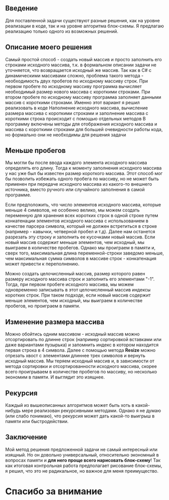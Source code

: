 ## Введение
Для поставленной задачи существуют разные решения, как на уровне реализации в коде, так и на уровне алгоритма блок-схемы.
Я предлагаю реализацию только одного из возможных решений.
## Описание моего решения
Самый простой способ - создать новый массив и просто заполнить его строками исходного массива, т.к. в формальном описании задачи не уточняется, что возвращается исходный же массив.
Так как в C# с динамическими массивами сложно, проблема такого метода - необходимость двух пробегов по исходному массиву строк.
При первом пробеге по исходному массиву программа вычисляет необходимый размер нового массива с короткими строками.
При втором пробеге по исходному массиву программа заполняет данными массив с короткими строками.
Именно этот вариант я решил реализовать в коде
Наполнение исходного массива, вычисление размера массива с короткими строками и заполнение массива с короткими строка происходит с помощью отдельных методов
В программу включены методы для отображения исходного массива и массива с короткими строками для большей очевидности работы кода, но формально они не необходимы для решения задачи
## Меньше пробегов
Мы могли бы после ввода каждого элемента исходного массива определять его длину. Тогда к моменту заполнения исходного массива у нас уже был бы известен размер короткого массива.
Этот способ мог бы позволить избежать одного пробега по массиву, но не может быть применен при передаче исходного массива из какого-то внешнего источника, вместо ручного или случайного заполнения в самой программе.

Если предположить, что число элементов исходного массива, которые меньше 4 символов, не особенно велико, мы можем создать переменную для хранения всех коротких строк в одной строке путем конкатенации элементов исходного массива с использованием в качестве парсера символа, который не должен встретиться в строке (например - кавычки, четверной пробел и т.д). Далее нам останется разрезать эту строку и заполнить ее кусочками новый массив. Если новый массив содержит меньше элементов, чем исходный, мы выиграем в количестве пробегов. Однако мы проиграем в памяти и, сверх того, максимальная длина переменной-строки заведомо меньше, чем максимальная сумма символов в массиве строк - конкатенация может привести к переполнению.

Можно создать целочисленный массив, размер которого равен размеру исходного массива строк и заполнить его элементами "-1". Тогда, при первом пробеге исходного массива, мы можем одновременно записывать в этот целочисленный массив индексы коротких строк. При таком подходе, если новый массив содержит меньше элементов, чем исходный, мы выиграем в количестве пробегов, но проиграем в памяти.
## Изменение размера массива
Можно обойтись одним массивом - исходный массив можно отсортировать по длинне строк (например сортировкой вставками или даже вариантами пузырька) и запомнить индекс в котором находится первая строка в 4 символа. Далее с помощью метода **Resize** можно отрезать хвост с элементами длиннее трех символов и вернуть исходный массив. Мы теряем исходный массив и, в зависимости от метода сортировки и отсортированности исходного массива, скорее всего проигрываем в количестве пробегов по массиву, но несколько экономим в памяти. И выглядит это изящнее.
## Рекурсия
Каждый из вышеописанных алгоритмов может быть хоть в какой-нибудь мере реализован рекурсивными методами. Однако я не думаю (или слабо понимаю), что рекурсия может дать какой-то выигрыш в памяти или быстродействии.
## Заключение
Мой метод решения предложенной задачи не самый интересный или изящный. Но он довольно универсальный, относительно экономный в вопросах памяти и **для него проще всего нарисовать блок-схему**! Так как итоговая контрольная работа предполагает рисование блок-схемы, я решил, что это не радикальное, но важное для меня преимущество. 
# Спасибо за внимание